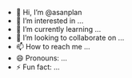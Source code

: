 - 👋 Hi, I’m @asanplan
- 👀 I’m interested in ...
- 🌱 I’m currently learning ...
- 💞️ I’m looking to collaborate on ...
- 📫 How to reach me ...
- 😄 Pronouns: ...
- ⚡ Fun fact: ...

<!---
asanplan/asanplan is a ✨ special ✨ repository because its `README.md` (this file) appears on your GitHub profile.
You can click the Preview link to take a look at your changes.
--->

